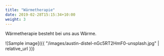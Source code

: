 ```yaml
---
title: "Wärmetherapie"
date: 2019-02-28T15:15:34+10:00
weight: 3
---
```


Wärmetherapie besteht bei uns aus Wärme.

![Sample image]({{ "/images/austin-distel-nGc5RT2HmF0-unsplash.jpg" | relative_url }})
